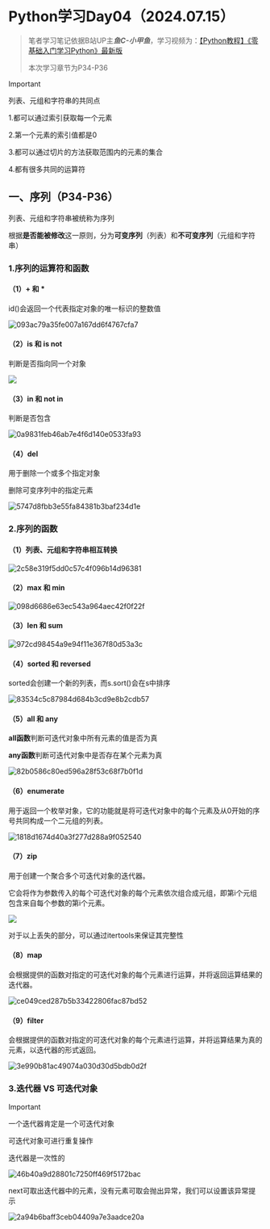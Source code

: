 #  Python学习Day04（2024.07.15）

> 笔者学习笔记依据B站UP主***鱼C-小甲鱼***，学习视频为：[【Python教程】《零基础入门学习Python》最新版]([序章_哔哩哔哩_bilibili](https://www.bilibili.com/video/BV1c4411e77t?p=1&vd_source=3052c1e7ab8ae1ae3bd0668a229fc4b7))
>
> 本次学习章节为P34-P36

> [!IMPORTANT]
>
> 列表、元组和字符串的共同点
>
> 1.都可以通过索引获取每一个元素
>
> 2.第一个元素的索引值都是0
>
> 3.都可以通过切片的方法获取范围内的元素的集合
>
> 4.都有很多共同的运算符

## 一、序列（P34-P36）

列表、元组和字符串被统称为序列

根据**是否能被修改**这一原则，分为**可变序列**（列表）和**不可变序列**（元组和字符串）

### 1.序列的运算符和函数

#### （1）+ 和 *

id()会返回一个代表指定对象的唯一标识的整数值

![093ac79a35fe007a167dd6f4767cfa7](https://gitee.com/lu-hua7/picture/raw/master/093ac79a35fe007a167dd6f4767cfa7.png)

#### （2）is 和 is not

判断是否指向同一个对象

![](https://gitee.com/lu-hua7/picture/raw/master/dff98de1c4517535946476c71135f6a.png)

#### （3）in 和 not in

判断是否包含

![0a9831feb46ab7e4f6d140e0533fa93](https://gitee.com/lu-hua7/picture/raw/master/0a9831feb46ab7e4f6d140e0533fa93.png)

#### （4）del

用于删除一个或多个指定对象

删除可变序列中的指定元素

![5747d8fbb3e55fa84381b3baf234d1e](https://gitee.com/lu-hua7/picture/raw/master/5747d8fbb3e55fa84381b3baf234d1e.png)

### 2.序列的函数

#### （1）列表、元组和字符串相互转换

![2c58e319f5dd0c57c4f096b14d96381](https://gitee.com/lu-hua7/picture/raw/master/2c58e319f5dd0c57c4f096b14d96381.png)

#### （2）max 和 min

![098d6686e63ec543a964aec42f0f22f](https://gitee.com/lu-hua7/picture/raw/master/098d6686e63ec543a964aec42f0f22f.png)

#### （3）len 和 sum

![972cd98454a9e94f11e367f80d53a3c](https://gitee.com/lu-hua7/picture/raw/master/972cd98454a9e94f11e367f80d53a3c.png)

#### （4）sorted 和 reversed

sorted会创建一个新的列表，而s.sort()会在s中排序

![83534c5c87984d684b3cd9e8b2cdb57](https://gitee.com/lu-hua7/picture/raw/master/83534c5c87984d684b3cd9e8b2cdb57.png)

#### （5）all 和 any

**all函数**判断可迭代对象中所有元素的值是否为真

**any函数**判断可迭代对象中是否存在某个元素为真

![82b0586c80ed596a28f53c68f7b0f1d](https://gitee.com/lu-hua7/picture/raw/master/82b0586c80ed596a28f53c68f7b0f1d.png)

#### （6）enumerate

用于返回一个枚举对象，它的功能就是将可迭代对象中的每个元素及从0开始的序号共同构成一个二元组的列表。

![1818d1674d40a3f277d288a9f052540](https://gitee.com/lu-hua7/picture/raw/master/1818d1674d40a3f277d288a9f052540.png)

#### （7）zip

用于创建一个聚合多个可迭代对象的迭代器。

它会将作为参数传入的每个可迭代对象的每个元素依次组合成元组，即第i个元组包含来自每个参数的第i个元素。

![](https://gitee.com/lu-hua7/picture/raw/master/7abd1d36cd4fd56339da8725830bd95.png)

对于以上丢失的部分，可以通过itertools来保证其完整性

#### （8）map

会根据提供的函数对指定的可迭代对象的每个元素进行运算，并将返回运算结果的迭代器。

![ce049ced287b5b33422806fac87bd52](https://gitee.com/lu-hua7/picture/raw/master/ce049ced287b5b33422806fac87bd52.png)

#### （9）filter

会根据提供的函数对指定的可迭代对象的每个元素进行运算，并将运算结果为真的元素，以迭代器的形式返回。

![3e990b81ac49074a030d30d5bdb0d2f](https://gitee.com/lu-hua7/picture/raw/master/3e990b81ac49074a030d30d5bdb0d2f.png)

### 3.迭代器 VS 可迭代对象

> [!IMPORTANT]
>
> 一个迭代器肯定是一个可迭代对象
>
> 可迭代对象可进行重复操作
>
> 迭代器是一次性的

![46b40a9d28801c7250ff469f5172bac](https://gitee.com/lu-hua7/picture/raw/master/46b40a9d28801c7250ff469f5172bac.png)

next可取出迭代器中的元素，没有元素可取会抛出异常，我们可以设置该异常提示

![2a94b6baff3ceb04409a7e3aadce20a](https://gitee.com/lu-hua7/picture/raw/master/2a94b6baff3ceb04409a7e3aadce20a.png)
